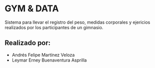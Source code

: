 # GYM & DATA
Sistema para llevar el registro del peso, medidas corporales y ejericios realizados por los participantes de un gimnasio.

## Realizado por:
+ Andrés Felipe Martínez Veloza
+ Leymar Erney Buenaventura Asprilla